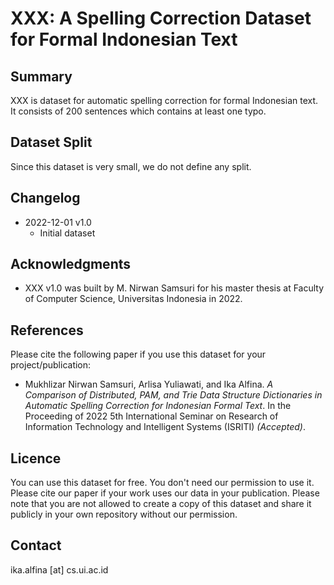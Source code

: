 # XXX: A Spelling Correction Dataset for Formal Indonesian Text


## Summary

XXX is dataset for automatic spelling correction for formal Indonesian text. It consists of 200 sentences which contains at least one typo.

## Dataset Split

Since this dataset is very small, we do not define any split.

## Changelog
* 2022-12-01 v1.0
  * Initial dataset

## Acknowledgments
* XXX v1.0 was built by M. Nirwan Samsuri for his master thesis at Faculty of Computer Science, Universitas Indonesia in 2022.

## References

Please cite the following paper if you use this dataset for your project/publication:

* Mukhlizar Nirwan Samsuri, Arlisa Yuliawati, and Ika Alfina. _A Comparison of Distributed, PAM, and Trie Data Structure Dictionaries in Automatic Spelling Correction for Indonesian Formal Text_. In the Proceeding of 2022 5th International Seminar on Research of Information Technology and Intelligent Systems (ISRITI) _(Accepted)_. 


## Licence
You can use this dataset for free. You don't need our permission to use it. Please cite our paper if your work uses our data in your publication.
Please note that you are not allowed to create a copy of this dataset and share it publicly in your own repository without our permission.

## Contact
ika.alfina [at] cs.ui.ac.id
